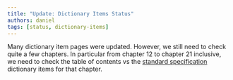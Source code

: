 ```yaml
---
title: "Update: Dictionary Items Status"
authors: daniel
tags: [status, dictionary-items]
---
```


Many dictionary item pages were updated. However, we still need to check quite a few chapters. In particular from chapter 12 to chapter 21 inclusive, we need to check the table of contents vs the [standard specification](https://github.com/lisp-docs/cl-standard/blob/master/new-spec/spec-source-pdf/cl-ansi-standard-draft-w-sidebar.pdf) dictionary items for that chapter.
